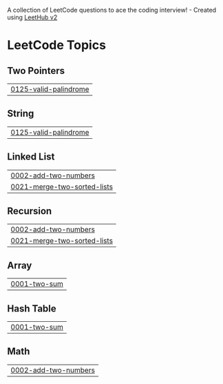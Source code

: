A collection of LeetCode questions to ace the coding interview! - Created using [LeetHub v2](https://github.com/arunbhardwaj/LeetHub-2.0)
<!---LeetCode Topics Start-->
# LeetCode Topics
## Two Pointers
|  |
| ------- |
| [0125-valid-palindrome](https://github.com/nihal70002/Leetcode/tree/master/0125-valid-palindrome) |
## String
|  |
| ------- |
| [0125-valid-palindrome](https://github.com/nihal70002/Leetcode/tree/master/0125-valid-palindrome) |
## Linked List
|  |
| ------- |
| [0002-add-two-numbers](https://github.com/nihal70002/Leetcode/tree/master/0002-add-two-numbers) |
| [0021-merge-two-sorted-lists](https://github.com/nihal70002/Leetcode/tree/master/0021-merge-two-sorted-lists) |
## Recursion
|  |
| ------- |
| [0002-add-two-numbers](https://github.com/nihal70002/Leetcode/tree/master/0002-add-two-numbers) |
| [0021-merge-two-sorted-lists](https://github.com/nihal70002/Leetcode/tree/master/0021-merge-two-sorted-lists) |
## Array
|  |
| ------- |
| [0001-two-sum](https://github.com/nihal70002/Leetcode/tree/master/0001-two-sum) |
## Hash Table
|  |
| ------- |
| [0001-two-sum](https://github.com/nihal70002/Leetcode/tree/master/0001-two-sum) |
## Math
|  |
| ------- |
| [0002-add-two-numbers](https://github.com/nihal70002/Leetcode/tree/master/0002-add-two-numbers) |
<!---LeetCode Topics End-->